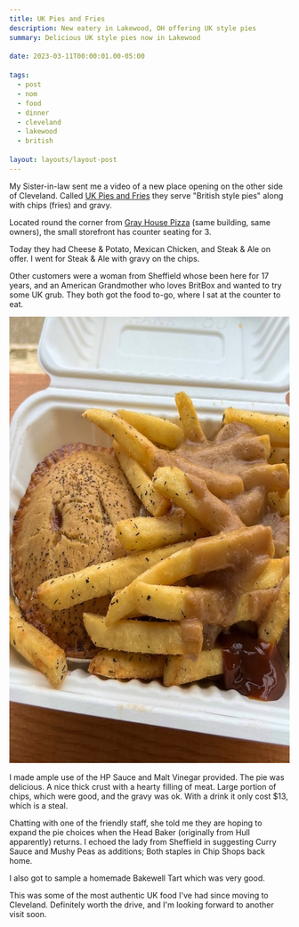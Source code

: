 ```yaml
---
title: UK Pies and Fries
description: New eatery in Lakewood, OH offering UK style pies
summary: Delicious UK style pies now in Lakewood

date: 2023-03-11T00:00:01.00-05:00

tags:
  - post
  - nom
  - food
  - dinner
  - cleveland
  - lakewood
  - british

layout: layouts/layout-post
---
```

My Sister-in-law sent me a video of a new place opening on the other side of Cleveland. Called <a href="https://ukpiesandfries.com" title="">UK Pies and Fries</a> they serve "British style pies" along with chips (fries) and gravy.

Located round the corner from <a href="https://www.grayhousepizza.com" title="">Gray House Pizza</a> (same building, same owners), the small storefront has counter seating for 3.

Today they had Cheese & Potato, Mexican Chicken, and Steak & Ale on offer. I went for Steak & Ale with gravy on the chips.

Other customers were a woman from Sheffield whose been here for 17 years, and an American Grandmother who loves BritBox and wanted to try some UK grub. They both got the food to-go, where I sat at the counter to eat.

<img class="img-border" src="/img/2023-03-11-pie-chips-gravy.jpeg" alt="Steak and ale pie with chips and gravy" width="802" height="802" />

I made ample use of the HP Sauce and Malt Vinegar provided. The pie was delicious. A nice thick crust with a hearty filling of meat. Large portion of chips, which were good, and the gravy was ok. With a drink it only cost $13, which is a steal.

Chatting with one of the friendly staff, she told me they are hoping to expand the pie choices when the Head Baker (originally from Hull apparently) returns. I echoed the lady from Sheffield in suggesting Curry Sauce and Mushy Peas as additions; Both staples in Chip Shops back home.

I also got to sample a homemade Bakewell Tart which was very good.

This was some of the most authentic UK food I've had since moving to Cleveland. Definitely worth the drive, and I'm looking forward to another visit soon.




